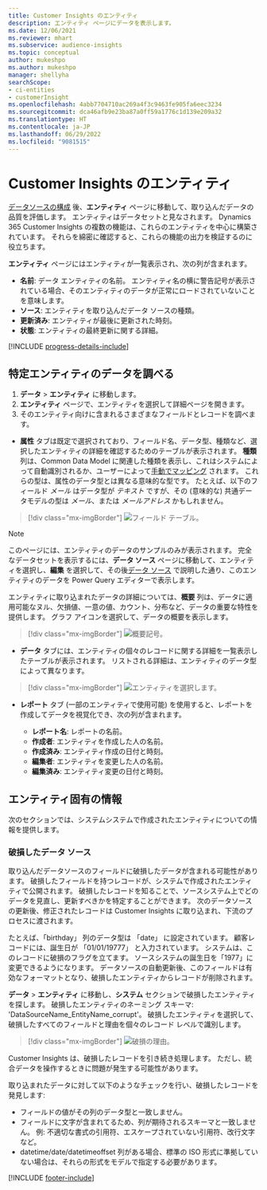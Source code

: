 ```yaml
---
title: Customer Insights のエンティティ
description: エンティティ ページにデータを表示します。
ms.date: 12/06/2021
ms.reviewer: mhart
ms.subservice: audience-insights
ms.topic: conceptual
author: mukeshpo
ms.author: mukeshpo
manager: shellyha
searchScope:
- ci-entities
- customerInsight
ms.openlocfilehash: 4abb7704710ac269a4f3c9463fe905fa6eec3234
ms.sourcegitcommit: dca46afb9e23ba87a0ff59a1776c1d139e209a32
ms.translationtype: HT
ms.contentlocale: ja-JP
ms.lasthandoff: 06/29/2022
ms.locfileid: "9081515"
---
```

# <a name="entities-in-customer-insights"></a>Customer Insights のエンティティ

[データソースの構成](data-sources.md) 後、**エンティティ** ページに移動して、取り込んだデータの品質を評価します。 エンティティはデータセットと見なされます。 Dynamics 365 Customer Insights の複数の機能は、これらのエンティティを中心に構築されています。 それらを綿密に確認すると、これらの機能の出力を検証するのに役立ちます。

**エンティティ** ページにはエンティティが一覧表示され、次の列が含まれます。

- **名前**: データ エンティティの名前。 エンティティ名の横に警告記号が表示されている場合、そのエンティティのデータが正常にロードされていないことを意味します。
- **ソース**: エンティティを取り込んだデータ ソースの種類。
- **更新済み**: エンティティが最後に更新された時刻。
- **状態**: エンティティの最終更新に関する詳細。

[!INCLUDE [progress-details-include](includes/progress-details-pane.md)]

## <a name="explore-a-specific-entitys-data"></a>特定エンティティのデータを調べる

1. **データ** > **エンティティ** に移動します。
1. **エンティティ** ページで、エンティティを選択して詳細ページを開きます。  
1. そのエンティティ向けに含まれるさまざまなフィールドとレコードを調べます。

- **属性** タブは既定で選択されており、フィールド名、データ型、種類など、選択したエンティティの詳細を確認するためのテーブルが表示されます。 **種類** 列は、Common Data Model に関連した種類を表示し、これはシステムによって自動識別されるか、ユーザーによって[手動でマッピング](map-entities.md) されます。 これらの型は、属性のデータ型とは異なる意味的な型です。 たとえば、以下のフィールド *メール* はデータ型が *テキスト* ですが、その (意味的な) 共通データモデルの型は *メール*、または *メールアドレス* かもしれません。

> [!div class="mx-imgBorder"]
> ![フィールド テーブル。](media/data-manager-entities-fields.PNG "フィールド テーブル")

> [!NOTE]
> このページには、エンティティのデータのサンプルのみが表示されます。 完全なデータセットを表示するには、**データ ソース** ページに移動して、エンティティを選択し、**編集** を選択して、その後[データ ソース](data-sources.md) で説明した通り、このエンティティのデータを Power Query エディターで表示します。

エンティティに取り込まれたデータの詳細については、**概要** 列は、データに適用可能なヌル、欠損値、一意の値、カウント、分布など、データの重要な特性を提供します。 グラフ アイコンを選択して、データの概要を表示します。

> [!div class="mx-imgBorder"]
> ![概要記号。](media/data-manager-entities-summary.png "データ概要テーブル")

- **データ** タブには、エンティティの個々のレコードに関する詳細を一覧表示したテーブルが表示されます。 リストされる詳細は、エンティティのデータ型によって異なります。

> [!div class="mx-imgBorder"]
> ![エンティティを選択します。](media/data-manager-entities-data.png "エンティティを選択する")

- **レポート** タブ (一部のエンティティで使用可能) を使用すると、レポートを作成してデータを視覚化でき、次の列が含まれます。

  - **レポート名**: レポートの名前。
  - **作成者**: エンティティを作成した人の名前。
  - **作成済み**: エンティティ作成の日付と時刻。
  - **編集者**: エンティティを変更した人の名前。
  - **編集済み**: エンティティ変更の日付と時刻。 

## <a name="entity-specific-information"></a>エンティティ固有の情報

次のセクションでは、システムシステムで作成されたエンティティについての情報を提供します。

### <a name="corrupted-data-sources"></a>破損したデータ ソース

取り込んだデータソースのフィールドに破損したデータが含まれる可能性があります。 破損したフィールドを持つレコードが、システムで作成されたエンティティで公開されます。 破損したレコードを知ることで、ソースシステム上でどのデータを見直し、更新すべきかを特定することができます。 次のデータソースの更新後、修正されたレコードは Customer Insights に取り込まれ、下流のプロセスに渡されます。 

たとえば、「birthday」 列のデータ型は 「date」 に設定されています。 顧客レコードには、誕生日が 「01/01/19777」 と入力されています。 システムは、このレコードに破損のフラグを立てます。 ソースシステムの誕生日を「1977」に変更できるようになります。 データソースの自動更新後、このフィールドは有効なフォーマットとなり、破損したエンティティからレコードが削除されます。 

**データ** > **エンティティ** に移動し、**システム** セクションで破損したエンティティを探します。 破損したエンティティのネーミング スキーマ: 'DataSourceName_EntityName_corrupt'。 破損したエンティティを選択して、破損したすべてのフィールドと理由を個々のレコード レベルで識別します。
> [!div class="mx-imgBorder"]
> ![破損の理由。](media/corruption-reason.png "破損の理由")

Customer Insights は、破損したレコードを引き続き処理します。 ただし、統合データを操作するときに問題が発生する可能性があります。

取り込まれたデータに対して以下のようなチェックを行い、破損したレコードを発見します: 

- フィールドの値がその列のデータ型と一致しません。
- フィールドに文字が含まれてるため、列が期待されるスキーマと一致しません。 例: 不適切な書式の引用符、エスケープされていない引用符、改行文字など。
- datetime/date/datetimeoffset 列がある場合、標準の ISO 形式に準拠していない場合は、それらの形式をモデルで指定する必要があります。


[!INCLUDE [footer-include](includes/footer-banner.md)]
